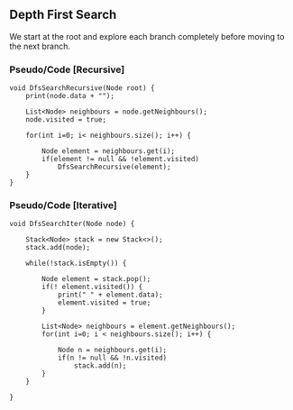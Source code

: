 ## Depth First Search
We start at the root and explore each branch completely before moving to the next branch.

### Pseudo/Code [Recursive]
````
void DfsSearchRecursive(Node root) {
    print(node.data + "");
    
    List<Node> neighbours = node.getNeighbours();
    node.visited = true;
    
    for(int i=0; i< neighbours.size(); i++) {
        
        Node element = neighbours.get(i);
        if(element != null && !element.visited)
            DfsSearchRecursive(element);
    }
}
````

### Pseudo/Code [Iterative]
````
void DfsSearchIter(Node node) {
    
    Stack<Node> stack = new Stack<>();
    stack.add(node);
    
    while(!stack.isEmpty()) {
    
        Node element = stack.pop();
        if(! element.visited()) {
            print(" " + element.data);
            element.visited = true;
        }
        
        List<Node> neighbours = element.getNeighbours();
        for(int i=0; i < neighbours.size(); i++) {
            
            Node n = neighbours.get(i);
            if(n != null && !n.visited)
                stack.add(n); 
        }
    }

}

